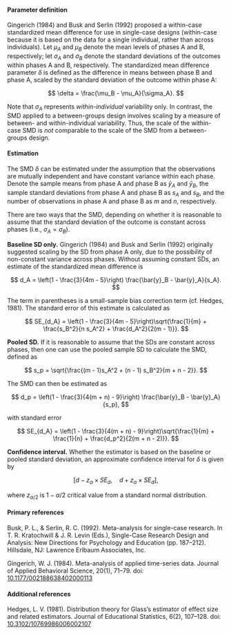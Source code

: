 #### Parameter definition 

Gingerich (1984) and Busk and Serlin (1992) proposed a within-case standardized mean difference for use in single-case designs (within-case because it is based on the data for a single individual, rather than across individuals). Let $\mu_A$ and $\mu_B$ denote the mean levels of phases A and B, respectively; let $\sigma_A$ and $\sigma_B$ denote the standard deviations of the outcomes within phases A and B, respectively. The standardized mean difference parameter $\delta$ is defined as the difference in means between phase B and phase A, scaled by the standard deviation of the outcome within phase A:

$$
\delta = \frac{\mu_B - \mu_A}{\sigma_A}.
$$

Note that $\sigma_A$ represents _within-individual_ variability only. In contrast, the SMD applied to a between-groups design involves scaling by a measure of between- and within-individual variability. Thus, the scale of the within-case SMD is _not_ comparable to the scale of the SMD from a between-groups design.

#### Estimation

The SMD $\delta$ can be estimated under the assumption that the observations are mutually independent and have constant variance within each phase. Denote the sample means from phase A and phase B as $\bar{y}_A$ and $\bar{y}_B$, the sample standard deviations from phase A and phase B as $s_A$ and $s_B$, and the number of observations in phase A and phase B as $m$ and $n$, respectively. 

There are two ways that the SMD, depending on whether it is reasonable to assume that the standard deviation of the outcome is constant across phases (i.e., $\sigma_A = \sigma_B$). 

__Baseline SD only.__ Gingerich (1984) and Busk and Serlin (1992) originally suggested scaling by the SD from phase A only, due to the possibility of non-constant variance across phases. Without assuming constant SDs, an estimate of the standardized mean difference is

$$
d_A = \left(1 - \frac{3}{4m - 5}\right) \frac{\bar{y}_B - \bar{y}_A}{s_A}.
$$

The term in parentheses is a small-sample bias correction term (cf. Hedges, 1981). The standard error of this estimate is calculated as

$$
SE_{d_A} = \left(1 - \frac{3}{4m - 5}\right)\sqrt{\frac{1}{m} + \frac{s_B^2}{n s_A^2} + \frac{d_A^2}{2(m - 1)}}.
$$

__Pooled SD.__ If it is reasonable to assume that the SDs are constant across phases, then one can use the pooled sample SD to calculate the SMD, defined as

$$
s_p = \sqrt{\frac{(m - 1)s_A^2 + (n - 1) s_B^2}{m + n - 2}}.
$$

The SMD can then be estimated as 

$$
d_p = \left(1 - \frac{3}{4(m + n) - 9}\right) \frac{\bar{y}_B - \bar{y}_A}{s_p},
$$

with standard error

$$
SE_{d_A} = \left(1 - \frac{3}{4(m + n) - 9}\right)\sqrt{\frac{1}{m} + \frac{1}{n} + \frac{d_p^2}{2(m + n - 2)}}.
$$

__Confidence interval.__ Whether the estimator is based on the baseline or pooled standard deviation, an approximate confidence interval for $\delta$ is given by 

$$
[d - z_\alpha \times SE_d,\quad d + z_\alpha \times SE_d],
$$

where $z_{\alpha / 2}$ is $1 - \alpha / 2$ critical value from a standard normal distribution. 

#### Primary references

Busk, P. L., & Serlin, R. C. (1992). Meta-analysis for single-case research. In T. R. Kratochwill & J. R. Levin (Eds.), Single-Case Research Design and Analysis: New Directions for Psychology and Education (pp. 187–212). Hillsdale, NJ: Lawrence Erlbaum Associates, Inc.

Gingerich, W. J. (1984). Meta-analysis of applied time-series data. Journal of Applied Behavioral Science, 20(1), 71–79. doi: [10.1177/002188638402000113](http://dx.doi.org/10.1177/002188638402000113)

#### Additional references

Hedges, L. V. (1981). Distribution theory for Glass’s estimator of effect size and related estimators. Journal of Educational Statistics, 6(2), 107–128. doi: [10.3102/10769986006002107](http://dx.doi.org/10.3102/10769986006002107)